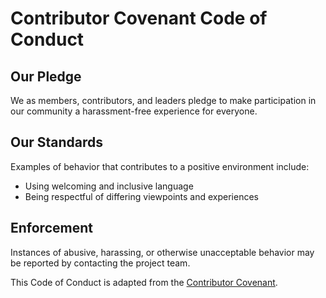 # Contributor Covenant Code of Conduct

## Our Pledge

We as members, contributors, and leaders pledge to make participation in our
community a harassment-free experience for everyone.

## Our Standards

Examples of behavior that contributes to a positive environment include:

- Using welcoming and inclusive language
- Being respectful of differing viewpoints and experiences

## Enforcement

Instances of abusive, harassing, or otherwise unacceptable behavior may be
reported by contacting the project team.

This Code of Conduct is adapted from the [Contributor Covenant][homepage].

[homepage]: https://www.contributor-covenant.org
